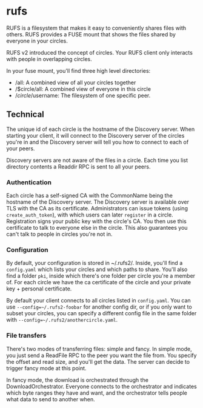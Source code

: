 rufs
====

RUFS is a filesystem that makes it easy to conveniently shares files with others. RUFS provides a FUSE mount that shows the files shared by everyone in your circles.

RUFS v2 introduced the concept of circles. Your RUFS client only interacts with people in overlapping circles.

In your fuse mount, you'll find three high level directories:

- /all: A combined view of all your circles together
- /$circle/all: A combined view of everyone in this circle
- /$circle/$username: The filesystem of one specific peer.

## Technical

The unique id of each circle is the hostname of the Discovery server. When starting your client, it will connect to the Discovery server of the circles you're in and the Discovery server will tell you how to connect to each of your peers.

Discovery servers are not aware of the files in a circle. Each time you list directory contents a Readdir RPC is sent to all your peers.

### Authentication

Each circle has a self-signed CA with the CommonName being the hostname of the Discovery server. The Discovery server is available over TLS with the CA as its certificate. Administrators can issue tokens (using `create_auth_token`), with which users can later `register` in a circle. Registration signs your public key with the circle's CA. You then use this certificate to talk to everyone else in the circle. This also guarantees you can't talk to people in circles you're not in.

### Configuration

By default, your configuration is stored in ~/.rufs2/. Inside, you'll find a `config.yaml` which lists your circles and which paths to share. You'll also find a folder `pki`, inside which there's one folder per circle you're a member of. For each circle we have the ca certificate of the circle and your private key + personal certificate.

By default your client connects to all circles listed in `config.yaml`. You can use `--config=~/.rufs2-foobar` for another config dir, or if you only want to subset your circles, you can specify a different config file in the same folder with `--config=~/.rufs2/anothercircle.yaml`.

### File transfers

There's two modes of transferring files: simple and fancy. In simple mode, you just send a ReadFile RPC to the peer you want the file from. You specify the offset and read size, and you'll get the data. The server can decide to trigger fancy mode at this point.

In fancy mode, the download is orchestrated through the DownloadOrchestrator. Everyone connects to the orchestrator and indicates which byte ranges they have and want, and the orchestrator tells people what data to send to another when.
